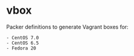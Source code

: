 vbox
====

Packer definitions to generate Vagrant boxes for:

    - CentOS 7.0
    - CentOS 6.5
    - Fedora 20
